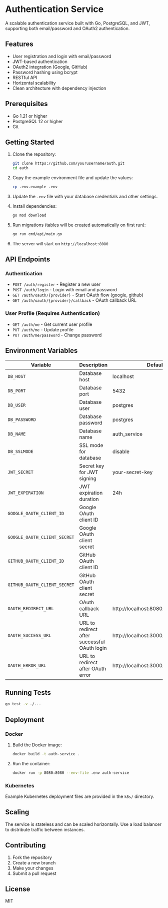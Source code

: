 # Authentication Service

A scalable authentication service built with Go, PostgreSQL, and JWT, supporting both email/password and OAuth2 authentication.

## Features

- User registration and login with email/password
- JWT-based authentication
- OAuth2 integration (Google, GitHub)
- Password hashing using bcrypt
- RESTful API
- Horizontal scalability
- Clean architecture with dependency injection

## Prerequisites

- Go 1.21 or higher
- PostgreSQL 12 or higher
- Git

## Getting Started

1. Clone the repository:
   ```bash
   git clone https://github.com/yourusername/auth.git
   cd auth
   ```

2. Copy the example environment file and update the values:
   ```bash
   cp .env.example .env
   ```

3. Update the `.env` file with your database credentials and other settings.

4. Install dependencies:
   ```bash
   go mod download
   ```

5. Run migrations (tables will be created automatically on first run):
   ```bash
   go run cmd/api/main.go
   ```

6. The server will start on `http://localhost:8080`

## API Endpoints

### Authentication

- `POST /auth/register` - Register a new user
- `POST /auth/login` - Login with email and password
- `GET /auth/oauth/{provider}` - Start OAuth flow (google, github)
- `GET /auth/oauth/{provider}/callback` - OAuth callback URL

### User Profile (Requires Authentication)

- `GET /auth/me` - Get current user profile
- `PUT /auth/me` - Update profile
- `PUT /auth/me/password` - Change password

## Environment Variables

| Variable | Description | Default |
|----------|-------------|---------|
| `DB_HOST` | Database host | localhost |
| `DB_PORT` | Database port | 5432 |
| `DB_USER` | Database user | postgres |
| `DB_PASSWORD` | Database password | postgres |
| `DB_NAME` | Database name | auth_service |
| `DB_SSLMODE` | SSL mode for database | disable |
| `JWT_SECRET` | Secret key for JWT signing | your-secret-key |
| `JWT_EXPIRATION` | JWT expiration duration | 24h |
| `GOOGLE_OAUTH_CLIENT_ID` | Google OAuth client ID | |
| `GOOGLE_OAUTH_CLIENT_SECRET` | Google OAuth client secret | |
| `GITHUB_OAUTH_CLIENT_ID` | GitHub OAuth client ID | |
| `GITHUB_OAUTH_CLIENT_SECRET` | GitHub OAuth client secret | |
| `OAUTH_REDIRECT_URL` | OAuth callback URL | http://localhost:8080/oauth/callback |
| `OAUTH_SUCCESS_URL` | URL to redirect after successful OAuth login | http://localhost:3000/login/success |
| `OAUTH_ERROR_URL` | URL to redirect after OAuth error | http://localhost:3000/login/error |

## Running Tests

```bash
go test -v ./...
```

## Deployment

### Docker

1. Build the Docker image:
   ```bash
   docker build -t auth-service .
   ```

2. Run the container:
   ```bash
   docker run -p 8080:8080 --env-file .env auth-service
   ```

### Kubernetes

Example Kubernetes deployment files are provided in the `k8s/` directory.

## Scaling

The service is stateless and can be scaled horizontally. Use a load balancer to distribute traffic between instances.

## Contributing

1. Fork the repository
2. Create a new branch
3. Make your changes
4. Submit a pull request

## License

MIT
